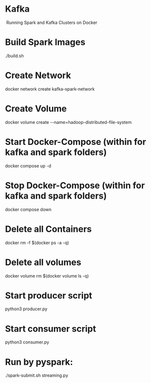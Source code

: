 # Kafka
<img> </img>
Running Spark and Kafka Clusters on Docker

# Build Spark Images
./build.sh 

# Create Network
docker network  create kafka-spark-network

# Create Volume
docker volume create --name=hadoop-distributed-file-system

# Start Docker-Compose (within for kafka and spark folders)
docker compose up -d

# Stop Docker-Compose (within for kafka and spark folders)
docker compose down

# Delete all Containers
docker rm -f $(docker ps -a -q)

# Delete all volumes
docker volume rm $(docker volume ls -q)

# Start producer script
python3 producer.py
# Start consumer script
python3 consumer.py

# Run by pyspark:
./spark-submit.sh streaming.py

